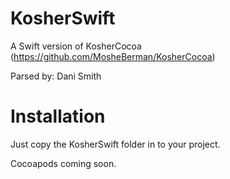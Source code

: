 # KosherSwift
A Swift version of KosherCocoa (https://github.com/MosheBerman/KosherCocoa)

Parsed by: Dani Smith

# Installation
Just copy the KosherSwift folder in to your project.

Cocoapods coming soon.
